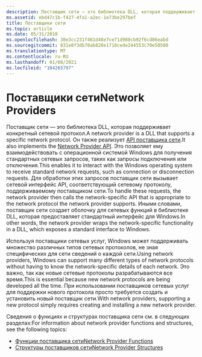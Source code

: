 ```yaml
---
description: Поставщик сети — это библиотека DLL, которая поддерживает конкретный сетевой протокол.
ms.assetid: ebd47c1b-f427-4fa1-a2ec-1e73be297bef
title: Поставщики сети
ms.topic: article
ms.date: 05/31/2018
ms.openlocfilehash: 30e3cc231f461d48e7ce71d908cb92f6cd06eabd
ms.sourcegitcommit: 831e8f3db78ab820e1710cede244553c70e50500
ms.translationtype: MT
ms.contentlocale: ru-RU
ms.lasthandoff: 01/08/2021
ms.locfileid: "104265797"
---
```

# <a name="network-providers"></a><span data-ttu-id="14a8a-103">Поставщики сети</span><span class="sxs-lookup"><span data-stu-id="14a8a-103">Network Providers</span></span>

<span data-ttu-id="14a8a-104">Поставщик сети — это библиотека DLL, которая поддерживает конкретный сетевой протокол.</span><span class="sxs-lookup"><span data-stu-id="14a8a-104">A network provider is a DLL that supports a specific network protocol.</span></span> <span data-ttu-id="14a8a-105">Он также реализует [API поставщика сети](network-provider-api.md).</span><span class="sxs-lookup"><span data-stu-id="14a8a-105">It also implements the [Network Provider API](network-provider-api.md).</span></span> <span data-ttu-id="14a8a-106">Это позволяет ему взаимодействовать с операционной системой Windows для получения стандартных сетевых запросов, таких как запросы подключения или отключения.</span><span class="sxs-lookup"><span data-stu-id="14a8a-106">This enables it to interact with the Windows operating system to receive standard network requests, such as connection or disconnection requests.</span></span> <span data-ttu-id="14a8a-107">Для обработки этих запросов поставщик сети вызывает сетевой интерфейс API, соответствующий сетевому протоколу, поддерживаемому поставщиком сети.</span><span class="sxs-lookup"><span data-stu-id="14a8a-107">To handle these requests, the network provider then calls the network-specific API that is appropriate to the network protocol the network provider supports.</span></span> <span data-ttu-id="14a8a-108">Иными словами, поставщик сети создает оболочку для сетевых функций в библиотеке DLL, которая предоставляет стандартный интерфейс для Windows.</span><span class="sxs-lookup"><span data-stu-id="14a8a-108">In other words, the network provider wraps the network-specific functionality in a DLL, which exposes a standard interface to Windows.</span></span>

<span data-ttu-id="14a8a-109">Используя поставщики сетевых услуг, Windows может поддерживать множество различных типов сетевых протоколов, не зная специфических для сети сведений о каждой сети.</span><span class="sxs-lookup"><span data-stu-id="14a8a-109">Using network providers, Windows can support many different types of network protocols without having to know the network-specific details of each network.</span></span> <span data-ttu-id="14a8a-110">Это важно, так как новые сетевые протоколы разрабатываются все время.</span><span class="sxs-lookup"><span data-stu-id="14a8a-110">This is essential because new network protocols are being developed all the time.</span></span> <span data-ttu-id="14a8a-111">При использовании поставщиков сетевых услуг для поддержки нового протокола просто требуется создать и установить новый поставщик сети.</span><span class="sxs-lookup"><span data-stu-id="14a8a-111">With network providers, supporting a new protocol simply requires creating and installing a new network provider.</span></span>

<span data-ttu-id="14a8a-112">Сведения о функциях и структурах поставщика сети см. в следующих разделах:</span><span class="sxs-lookup"><span data-stu-id="14a8a-112">For information about network provider functions and structures, see the following topics:</span></span>

-   [<span data-ttu-id="14a8a-113">Функции поставщика сети</span><span class="sxs-lookup"><span data-stu-id="14a8a-113">Network Provider Functions</span></span>](authentication-functions.md)
-   [<span data-ttu-id="14a8a-114">Структуры поставщиков сети</span><span class="sxs-lookup"><span data-stu-id="14a8a-114">Network Provider Structures</span></span>](authentication-structures.md)

 

 



